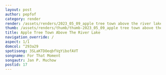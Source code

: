 ```yaml
---
layout: post
author: pepfof
category: render
render: /assets/renders/2023_05_09_apple tree town above the river lake.png
thumb: /assets/renders/thumb/thumb-2023_05_09_apple tree town above the river lake.png
title: Apple Tree Town Above The River Lake
navigation_override: /
aspect: 1/1
domcol: ^293a29
spotisong: 3SLaKTDOeqbfVgYibofAVT
songname: For That Moment
songautr: Jan P. Muchow
postid: 17
---
```


<!--USER BEGIN 1-->

<!--USER END 1-->

<!--more-->
<!--USER BEGIN 2-->

<!--USER END 2-->

